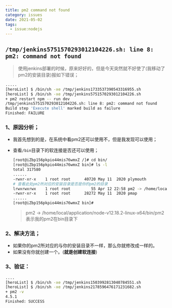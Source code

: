 ```yaml
---
title: pm2 command not found
category: issues
date: 2021-05-02
tags:
  - issue:nodejs
---
```


## `/tmp/jenkins5751570293012104226.sh: line 8: pm2: command not found`

> 使用jenkins部署的时候，原来好好的，但是今天突然就不好使了(我移动了pm2的安装目录)报如下错误；

```bash
.....
[heroList] $ /bin/sh -xe /tmp/jenkins1733537390543316955.sh
[heroList] $ /bin/sh -xe /tmp/jenkins5751570293012104226.sh
+ pm2 restart npm -- run dev
/tmp/jenkins5751570293012104226.sh: line 8: pm2: command not found
Build step 'Execute shell' marked build as failure
Finished: FAILURE
```

### 1、原因分析；

- 我首先想到的是，在系统中看pm2还可以使用不，但是我发现可以使用；

- 查看`/bin`目录下的软连接是否还可以使用；

  ```bash
  [root@iZbp156pkpio44mis76wmxZ /]# cd bin/
  [root@iZbp156pkpio44mis76wmxZ bin]# ls -l
  total 317580
  ......
  -rwxr-xr-x    1 root root      40720 May 11  2020 plymouth
  # 查看此处pm2所对应的安装目录是否是你的pm2的目录
  lrwxrwxrwx    1 root root         55 Apr 12 22:58 pm2 -> /home/local/application/node-v12.18.2-linux-x64/bin/pm2 
  -rwxr-xr-x    1 root root      28272 May 11  2020 pmap
  ......
  [root@iZbp156pkpio44mis76wmxZ bin]# 
  
  ```

  >pm2 -> /home/local/application/node-v12.18.2-linux-x64/bin/pm2   表示我的pm2在bin目录下

### 2、解决方法；

- 如果你的pm2所对应的与你的安装目录不一样，那么你就修改成一样的。
- 如果没有你就创建一个。(**就是创建软连接**)

### 3、验证：

```bash
....
[heroList] $ /bin/sh -xe /tmp/jenkins1503992813040784551.sh
[heroList] $ /bin/sh -xe /tmp/jenkins2178596476171231682.sh
+ pm2 -v
4.5.1
Finished: SUCCESS
```

